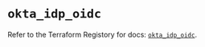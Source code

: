 # `okta_idp_oidc`

Refer to the Terraform Registory for docs: [`okta_idp_oidc`](https://www.terraform.io/docs/providers/okta/r/idp_oidc).
